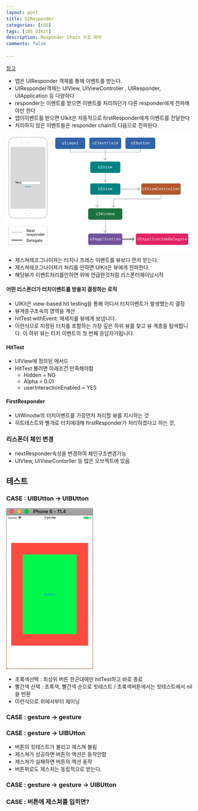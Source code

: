 ```yaml
---
layout: post
title: UIResponder
categories: [iOS]
tags: [iOS UIKit]
description: Responder Chain 구조 파악
comments: false

---
```


[참고](https://developer.apple.com/documentation/uikit/touches_presses_and_gestures/using_responders_and_the_responder_chain_to_handle_events?language=objc)


- 앱은 UIResponder 객체를 통헤 이벤트를 받는다.
- UIResponder객체는 UIVIew, UIViewController , UIResponder, UIApplication 등 다양하다
- responder는 이벤트를 받으면 이벤트를 처리하던가 다른 responder에게 전파해야만 한다
- 앱이이벤트를 받으면 UIkit은 자동적으로 firstResponder에게 이벤트를 전달한다
- 처리하지 않은 이벤트들은 responder chain의 다음으로 전파된다.

<img src="/assets/media/iOS/UIResponder1.png">

- 제스쳐레코그나이져는 터치나 프레스 이벤트를 뷰보다 먼저 받는다.
- 제스쳐레코그나이져가 처리를 안하면 UIKit은 뷰에게 전파한다.
- 해당뷰가 이벤트처리를안하면 위에 언급한것처럼 리스폰터체이닝시작

#### 어떤 리스폰더가 터치이벤트를 받을지 결정하는 로직

- UIKit은 view-based hit testing을 통해 어디서 터치이벤트가 발생했는지 결정
- 뷰계층구조속의 영역을 계산
- hitTest:withEvent:  메세지를 뷰에게 보냅니다.
- 이런식으로 지정된 터치를 포함하는 가장 깊은 하위 뷰를 찾고 뷰 계층을 탐색합니다. 이 하위 뷰는 터치 이벤트의 첫 번째 응답자가됩니다.

#### HitTest

- UIView에 정의된 메서드
- HitTest 불려면 아래조건 만족해야함
    - Hidden = NO
    - Alpha > 0.01
    - userInteractionEnabled = YES
    
#### FirstResponder

- UIWinodw의 터치이벤트를 가장먼저 처리할 뷰를 지시하는 것
- 히트테스트와 별개로 터치에대해 firstResponder가 처리하겠다고 하는 것,  

### 리스폰더 체인 변경

- nextResponder속성을 변경하여 체인구조변경가능
- UIVIew, UIViewContorller 등 많은 오브젝트에 있음 


## 테스트


### CASE : UIBUtton -> UIBUtton

<img src="/assets/media/iOS/UIResponder2.png">

- 초록색선택 : 최상위 버튼 한군대에만 hitTest하고 바로 종료
- 빨간색 선택 : 초록색, 빨간색 순으로 힛테스트 / 초록색버튼에서는 힛테스트에서 nil을 반환
- 이런식으로 위에서부터 체이닝

### CASE : gesture -> gesture

### CASE : gesture -> UIBUtton

- 버튼의 힛테스트가 불리고 제스쳐 불림
- 제스쳐가 성공하면 버튼의 액션은 동작안함
- 제스쳐가 실패하면 버튼의 액션 동작
- 버튼위로도 제스처는 동립적으로 받는다.
### CASE : gesture -> gesture -> UIBUtton

### CASE : 버튼에 제스쳐를 입히면?

